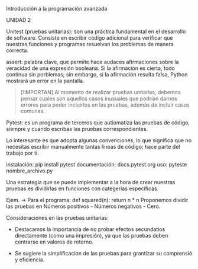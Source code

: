 Introducción a la programación avanzada

UNIDAD 2

Unitest (pruebas unitarias): son una práctica fundamental en el desarrollo de software. Consiste en escribir código adicional para verificar que nuestras funciones y programas resuelvan los problemas de manera correcta.

assert: palabra clave, que permite hace audaces afirmaciones sobre la veracidad de una expresión booleana. Si la afirmación es cierta, todo continua sin porblemas; sin embargo, si la afirmación resulta falsa, Python mostrará un error en la pantalla.

>[!IMPORTAN]
>Al momento de realizar pruebas unitarias, debemos pensar cuales son aquellos casos inusuales que podrían darnos errores para poder incluirlos en las pruebas, además de incluir casos comunes.

Pytest: es un programa de terceros que autiomatiza las pruebas de código, siempre y cuando escribas las pruebas correspondientes.

Lo interesante es que adopta algunas convenciones, lo que significa que no necesitas escribir manualmente tantas líneas de código; hace parte del trabajo por ti.

instalación: pip install pytest
documentación: docs.pytest.org
uso: pyteste nombre_archivo.py

Una estrategia que se puede implementar a la hora de crear nuestras pruebas es dividirlas en funciones con categerías específicas.

Ejem. -> Para el programa: def squared(n):
                                return n * n
Proponemos dividir las pruebas en Números positivos - Números negativos - Cero.

Consideraciones en las pruebas unitarias:

- Destacamos la importancia de no probar efectos secundatios directamente (como una impresión), ya que las pruebas deben centrarse en valores de retorno.

- Se sugiere la simplificacion de las pruebas para grantizar su comprensió y eficiencia.
